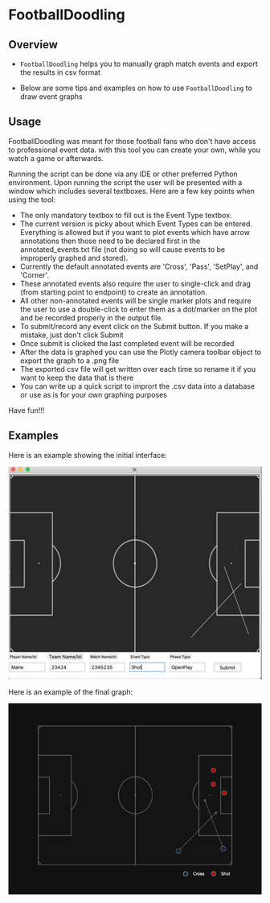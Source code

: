 # FootballDoodling

## Overview

* `FootballDoodling` helps you to manually graph match events and export the results in csv format

* Below are some tips and examples on how to use `FootballDoodling` to draw event graphs
  
## Usage
FootballDoodling was meant for those football fans who don't have access to professional event data.
with this tool you can create your own, while you watch a game or afterwards.

Running the script can be done via any IDE or other preferred Python environment. Upon running the script the user will be presented with
a window which includes several textboxes. Here are a few key points when using the tool:
- The only mandatory textbox to fill out is the Event Type textbox. 
- The current version is picky about which Event Types can be entered. Everything is allowed but if you want to plot events which have arrow 
  annotations then those need to be declared first in the annotated_events.txt file (not doing so will cause events to be improperly graphed and stored). 
- Currently the default annotated events are 'Cross', 'Pass', 'SetPlay', and 'Corner'. 
- These annotated events also require the user to single-click and drag (from starting point to endpoint) to create an annotation. 
- All other non-annotated events will be single marker plots and require the user to use a double-click to enter them as a dot/marker on the plot and be 
  recorded properly in the output file.  
- To submit/record any event click on the Submit button. If you make a mistake, just don't click Submit
- Once submit is clicked the last completed event will be recorded
- After the data is graphed you can use the Plotly camera toolbar object to export
  the graph to a .png file
- The exported csv file will get written over each time so rename it if you want to
  keep the data that is there
- You can write up a quick script to imprort the .csv data into a database or use as is
  for your own graphing purposes
  
Have fun!!!

## Examples

Here is an example showing the initial interface:

![Screenshot](Example.png)


Here is an example of the final graph:

![Screenshot](Example2.png)
